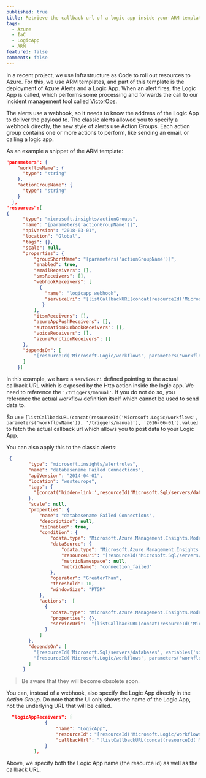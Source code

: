 ```yaml
---
published: true
title: Retrieve the callback url of a logic app inside your ARM template
tags:
  - Azure
  - IaC
  - LogicApp
  - ARM
featured: false
comments: false
---
```

In a recent project, we use Infrastructure as Code to roll out resources to Azure. For this, we use ARM templates, and part of this template is the deployment of Azure Alerts and a Logic App. 
When an alert fires, the Logic App is called, which performs some processing and forwards the call to our incident management tool called [VictorOps](https://victorops.com/).

The alerts use a webhook, so it needs to know the address of the Logic App to deliver the payload to. The classic alerts allowed you to specify a webhook directly, the new style of alerts use Action Groups. Each action group contains one or more actions to perform, like sending an email, or calling a logic app.

As an example a snippet of the ARM template:

```json
"parameters": {
    "workflowName": {
      "type": "string"
    },
    "actionGroupName": {
      "type": "string"
    }    
  },
"resources":[   
{
      "type": "microsoft.insights/actionGroups",
      "name": "[parameters('actionGroupName')]",
      "apiVersion": "2018-03-01",
      "location": "Global",
      "tags": {},
      "scale": null,
      "properties": {
          "groupShortName": "[parameters('actionGroupName')]",
          "enabled": true,
          "emailReceivers": [],
          "smsReceivers": [],
          "webhookReceivers": [
            {
              "name": "logicapp_webhook",
              "serviceUri": "[listCallbackURL(concat(resourceId('Microsoft.Logic/workflows', parameters('workflowName')), '/triggers/manual'), '2016-06-01').value]"     
             }
          ],
          "itsmReceivers": [],
          "azureAppPushReceivers": [],
          "automationRunbookReceivers": [],
          "voiceReceivers": [],         
          "azureFunctionReceivers": []
      },
      "dependsOn": [
          "[resourceId('Microsoft.Logic/workflows', parameters('workflowName'))]"
      ]
    }]
```

In this example, we have a `serviceUri` defined pointing to the actual callback URL which is exposed by the Http action inside the logic app. We need to reference the `'/triggers/manual'`. If you do not do so, you reference the actual workflow definition itself which cannot be used to send data to.

So use `[listCallbackURL(concat(resourceId('Microsoft.Logic/workflows', parameters('workflowName')), '/triggers/manual'), '2016-06-01').value]` to fetch the actual callback url which allows you to post data to your Logic App.

You can also apply this to the classic alerts:

```json
 {
        "type": "microsoft.insights/alertrules",
        "name": "databasename Failed Connections",
        "apiVersion": "2014-04-01",
        "location": "westeurope",
        "tags": {
          "[concat('hidden-link:',resourceId('Microsoft.Sql/servers/databases', variables('sqlServerName'), 'databasename'))]": "resources"
        },
        "scale": null,
        "properties": {
            "name": "databasename Failed Connections",
            "description": null,
            "isEnabled": true,
            "condition": {
                "odata.type": "Microsoft.Azure.Management.Insights.Models.ThresholdRuleCondition",
                "dataSource": {
                    "odata.type": "Microsoft.Azure.Management.Insights.Models.RuleMetricDataSource",
                    "resourceUri": "[resourceId('Microsoft.Sql/servers/databases', variables('sqlServerName'), 'databasename')]",
                    "metricNamespace": null,
                    "metricName": "connection_failed"
                },
                "operator": "GreaterThan",
                "threshold": 10,
                "windowSize": "PT5M"
            },
            "actions":  [
              {
                "odata.type": "Microsoft.Azure.Management.Insights.Models.RuleWebhookAction",
                "properties": {},
                "serviceUri":  "[listCallbackURL(concat(resourceId('Microsoft.Logic/workflows', parameters('workflowName')), '/triggers/manual'), '2016-06-01').value]"
              }
            ]
        },
        "dependsOn": [
          "[resourceId('Microsoft.Sql/servers/databases', variables('sqlServerName'), 'databasename')]",
          "[resourceId('Microsoft.Logic/workflows', parameters('workflowName'))]"
        ]
      }
```

> Be aware that they will become obsolete soon. 

You can, instead of a webhook, also specify the Logic App directly in the _Action Group_. Do note that the UI only shows the name of the Logic App, not the underlying URL that will be called.

```json
  "logicAppReceivers": [
              {
                  "name": "LogicApp",
                  "resourceId": "[resourceId('Microsoft.Logic/workflows', parameters('workflowName'))]",
                  "callbackUrl": "[listCallbackURL(concat(resourceId('Microsoft.Logic/workflows', parameters('workflowName')), '/triggers/manual'), '2016-06-01').value]"
              }
          ],
```

Above, we specify both the Logic App name (the resource id) as well as the callback URL.
